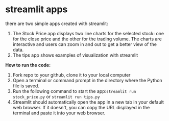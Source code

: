 # streamlit apps

there are two simple apps created with streamlit: 
1. The Stock Price app displays two line charts for the selected stock: one for the close price and the other for the trading volume. The charts are interactive and users can zoom in and out to get a better view of the data.
2. The tips app shows examples of visualization with streamlit

**How to run the code:** 

1. Fork repo to your github, clone it to your local computer
2. Open a terminal or command prompt in the directory where the Python file is saved.
3. Run the following command to start the app:`streamlit run stock_price.py` or `streamlit run tips.py`
4. Streamlit should automatically open the app in a new tab in your default web browser. If it doesn't, you can copy the URL displayed in the terminal and paste it into your web browser.
